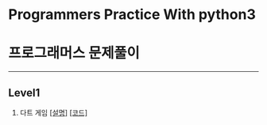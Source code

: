 # Programmers Practice With python3
프로그래머스 문제풀이
======================

- - -
## Level1
1. 다트 게임 
  [[설명]](https://aeye.tistory.com/2) [[코드]](https://github.com/jaeyun95/Programmers/blob/master/level1/level1_ex01.py)
